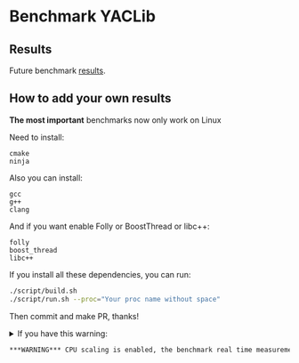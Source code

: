 # Benchmark YACLib

## Results

Future benchmark [results](future/result/RESULTS.md).

## How to add your own results

**The most important** benchmarks now only work on Linux

Need to install:
```
cmake
ninja
```

Also you can install:
```
gcc
g++
clang
```

And if you want enable Folly or BoostThread or libc++:
```
folly
boost_thread
libc++
```

If you install all these dependencies, you can run:
```bash
./script/build.sh
./script/run.sh --proc="Your proc name without space"
```

Then commit and make PR, thanks!

<details>
<summary>
If you have this warning:

```bash
***WARNING*** CPU scaling is enabled, the benchmark real time measurements may be noisy and will incur extra overhead.
```

</summary>
Before run:

```bash
sudo cpupower frequency-set --governor performance
```

After run:

```bash
sudo cpupower frequency-set --governor powersave
```

</details>

